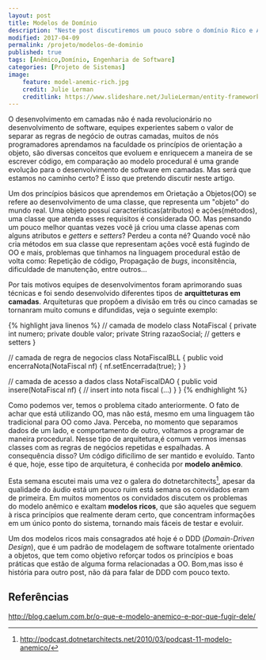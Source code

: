 ```yaml
---
layout: post
title: Modelos de Domínio
description: "Neste post discutiremos um pouco sobre o domínio Rico e Anêmico"
modified: 2017-04-09
permalink: /projeto/modelos-de-dominio
published: true
tags: [Anêmico,Domínio, Engenharia de Software]
categories: [Projeto de Sistemas]
image:
    feature: model-anemic-rich.jpg
    credit: Julie Lerman
    creditlink: https://www.slideshare.net/JulieLerman/entity-framework-ddd
---
```



O desenvolvimento em camadas não é nada revolucionário no desenvolvimento de software, equipes experientes sabem o valor de separar as regras de negócio de outras camadas, muitos de nós programadores aprendamos na faculdade os princípios de orientação a objeto, são diversas conceitos que evoluem e enriquecem a maneira de se escrever código, em comparação ao modelo procedural é uma grande evolução para o desenvolvimento de software em camadas. Mas será que estamos no caminho certo? É isso que pretendo discutir neste artigo.

Um dos princípios básicos que aprendemos em Orietação a Objetos(OO) se refere ao desenvolvimento de uma classe, que representa um "objeto" do mundo real. Uma objeto possuí características(atributos) e ações(métodos), uma classe que atenda esses requisitos é considerada OO. Mas pensando um pouco melhor quantas vezes você já criou uma classe apenas com alguns atributos e _getters_ e _setters_? Perdeu a conta né? Quando você não cria métodos em sua classe que representam ações você está fugindo de OO e mais, problemas que tinhamos na linguagem procedural estão de volta como: Repetição de código, Propagação de _bugs_, inconsitência, dificuldade de manutenção, entre outros...

<!-- more -->

Por tais motivos equipes de desenvolvimentos foram aprimorando suas técnicas e foi sendo desenvolvido diferentes tipos de **arquitteturas em camadas**. Arquiteturas que propõem a divisão em três ou cinco camadas se tornanram muito comuns e difundidas, veja o seguinte exemplo:

{% highlight java linenos %}
// camada de modelo
class NotaFiscal {
  private int numero;
  private double valor;
  private String razaoSocial;
  // getters e setters
}
 
// camada de regra de negocios
class NotaFiscalBLL {
  public void encerraNota(NotaFiscal nf) {
    nf.setEncerrada(true);
  }
}
 
// camada de acesso a dados
class NotaFiscalDAO {
  public void insere(NotaFiscal nf) {
    // insert into nota fiscal (...)
  }
}
{% endhighlight %}

Como podemos ver, temos o problema citado anteriormente. O fato de achar que está utilizando OO, mas não está, mesmo em uma linguagem tão tradicional para OO como Java. Perceba, no momento que separamos dados de um lado, e comportamento de outro, voltamos a programar de maneira procedural. Nesse tipo de arquitetura,é comum vermos imensas classes com as regras de negócios repetidas e espalhadas. A consequência disso? Um código dificílimo de ser mantido e evoluído. Tanto é que, hoje, esse tipo de arquitetura, é conhecida por **modelo anêmico**.

Esta semana escutei mais uma vez o galera do dotnetarchitects[^1], apesar da qualidade do áudio está um pouco ruim está semana os convidados eram de primeira. Em muitos momentos os convidados discutem os problemas do modelo anêmico e exaltam **modelos ricos**, que são aqueles que seguem à risca princípios que realmente deram certo, que concentram informações em um único ponto do sistema, tornando mais fáceis de testar e evoluir. 

[^1]: <http://podcast.dotnetarchitects.net/2010/03/podcast-11-modelo-anemico/>

Um dos modelos ricos mais consagrados até hoje é o DDD (_Domain-Driven Design_), que é um padrão de modelagem de software totalmente orientado a objetos, que tem como objetivo reforçar todos os princípios e boas práticas que estão de alguma forma relacionadas a OO. Bom,mas isso é história para outro post, não dá para falar de DDD com pouco texto.



## Referências

<http://blog.caelum.com.br/o-que-e-modelo-anemico-e-por-que-fugir-dele/>


